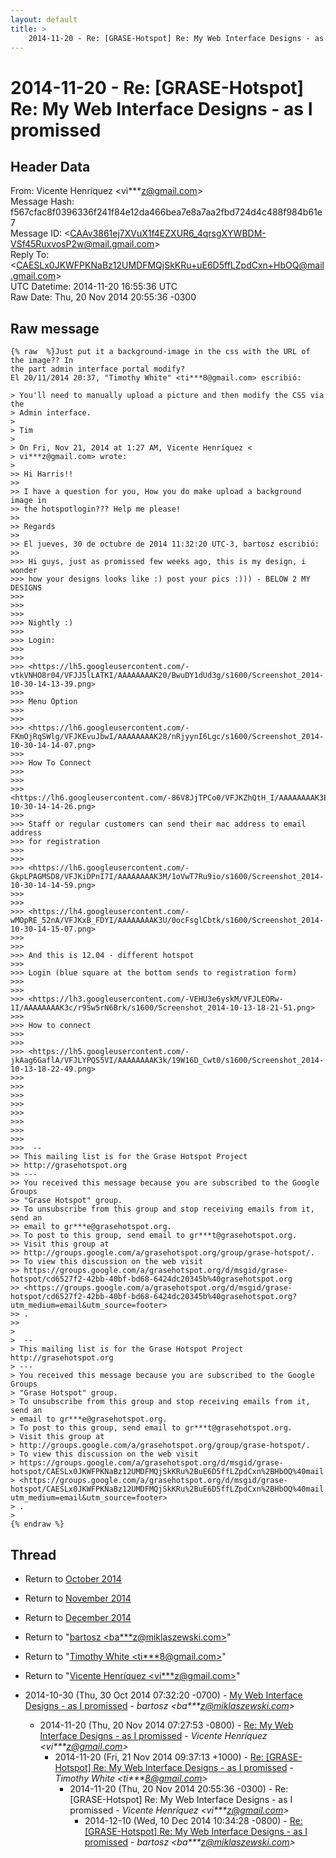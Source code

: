 ```yaml
---
layout: default
title: >
    2014-11-20 - Re: [GRASE-Hotspot] Re: My Web Interface Designs - as I promissed
---
```


# 2014-11-20 - Re: [GRASE-Hotspot] Re: My Web Interface Designs - as I promissed

## Header Data

From: Vicente Henríquez \<vi***z@gmail.com\><br>
Message Hash: f567cfac8f0396336f241f84e12da466bea7e8a7aa2fbd724d4c488f984b61e7<br>
Message ID: \<CAAv3861ej7XVuX1f4EZXUR6_4qrsgXYWBDM-VSf45RuxvosP2w@mail.gmail.com\><br>
Reply To: \<CAESLx0JKWFPKNaBz12UMDFMQjSkKRu+uE6D5ffLZpdCxn+HbOQ@mail.gmail.com\><br>
UTC Datetime: 2014-11-20 16:55:36 UTC<br>
Raw Date: Thu, 20 Nov 2014 20:55:36 -0300<br>

## Raw message

```
{% raw  %}Just put it a background-image in the css with the URL of the image?? In
the part admin interface portal modify?
El 20/11/2014 20:37, "Timothy White" <ti***8@gmail.com> escribió:

> You'll need to manually upload a picture and then modify the CSS via the
> Admin interface.
>
> Tim
>
> On Fri, Nov 21, 2014 at 1:27 AM, Vicente Henríquez <
> vi***z@gmail.com> wrote:
>
>> Hi Harris!!
>>
>> I have a question for you, How you do make upload a background image in
>> the hotspotlogin??? Help me please!
>>
>> Regards
>>
>> El jueves, 30 de octubre de 2014 11:32:20 UTC-3, bartosz escribió:
>>
>>> Hi guys, just as promissed few weeks ago, this is my design, i wonder
>>> how your designs looks like :) post your pics :))) - BELOW 2 MY DESIGNS
>>>
>>>
>>>
>>> Nightly :)
>>>
>>> Login:
>>>
>>>
>>> <https://lh5.googleusercontent.com/-vtkVNHO8r04/VFJJ5lLATKI/AAAAAAAAK20/BwuDY1dUd3g/s1600/Screenshot_2014-10-30-14-13-39.png>
>>>
>>> Menu Option
>>>
>>>
>>> <https://lh6.googleusercontent.com/-FKmOjRqSWlg/VFJKEvuJbwI/AAAAAAAAK28/nRjyynI6Lgc/s1600/Screenshot_2014-10-30-14-14-07.png>
>>>
>>> How To Connect
>>>
>>>
>>> <https://lh6.googleusercontent.com/-86V8JjTPCo0/VFJKZhQtH_I/AAAAAAAAK3E/FtCFklkLekI/s1600/Screenshot_2014-10-30-14-14-26.png>
>>>
>>> Staff or regular customers can send their mac address to email address
>>> for registration
>>>
>>>
>>> <https://lh6.googleusercontent.com/-GkpLPAGMSD8/VFJKiDPnI7I/AAAAAAAAK3M/1oVwT7Ru9io/s1600/Screenshot_2014-10-30-14-14-59.png>
>>>
>>>
>>> <https://lh4.googleusercontent.com/-wMOpRE_52nA/VFJKxB_FDYI/AAAAAAAAK3U/0ocFsglCbtk/s1600/Screenshot_2014-10-30-14-15-07.png>
>>>
>>>
>>> And this is 12.04 - different hotspot
>>>
>>> Login (blue square at the bottom sends to registration form)
>>>
>>>
>>> <https://lh3.googleusercontent.com/-VEHU3e6yskM/VFJLEORw-1I/AAAAAAAAK3c/r9Sw5rN6Brk/s1600/Screenshot_2014-10-13-18-21-51.png>
>>>
>>> How to connect
>>>
>>>
>>> <https://lh5.googleusercontent.com/-jkAag6GaflA/VFJLYPQS5VI/AAAAAAAAK3k/19W16D_Cwt0/s1600/Screenshot_2014-10-13-18-22-49.png>
>>>
>>>
>>>
>>>
>>>
>>>
>>>
>>>
>>>  --
>> This mailing list is for the Grase Hotspot Project
>> http://grasehotspot.org
>> ---
>> You received this message because you are subscribed to the Google Groups
>> "Grase Hotspot" group.
>> To unsubscribe from this group and stop receiving emails from it, send an
>> email to gr***e@grasehotspot.org.
>> To post to this group, send email to gr***t@grasehotspot.org.
>> Visit this group at
>> http://groups.google.com/a/grasehotspot.org/group/grase-hotspot/.
>> To view this discussion on the web visit
>> https://groups.google.com/a/grasehotspot.org/d/msgid/grase-hotspot/cd6527f2-42bb-40bf-bd68-6424dc20345b%40grasehotspot.org
>> <https://groups.google.com/a/grasehotspot.org/d/msgid/grase-hotspot/cd6527f2-42bb-40bf-bd68-6424dc20345b%40grasehotspot.org?utm_medium=email&utm_source=footer>
>> .
>>
>
>  --
> This mailing list is for the Grase Hotspot Project http://grasehotspot.org
> ---
> You received this message because you are subscribed to the Google Groups
> "Grase Hotspot" group.
> To unsubscribe from this group and stop receiving emails from it, send an
> email to gr***e@grasehotspot.org.
> To post to this group, send email to gr***t@grasehotspot.org.
> Visit this group at
> http://groups.google.com/a/grasehotspot.org/group/grase-hotspot/.
> To view this discussion on the web visit
> https://groups.google.com/a/grasehotspot.org/d/msgid/grase-hotspot/CAESLx0JKWFPKNaBz12UMDFMQjSkKRu%2BuE6D5ffLZpdCxn%2BHbOQ%40mail.gmail.com
> <https://groups.google.com/a/grasehotspot.org/d/msgid/grase-hotspot/CAESLx0JKWFPKNaBz12UMDFMQjSkKRu%2BuE6D5ffLZpdCxn%2BHbOQ%40mail.gmail.com?utm_medium=email&utm_source=footer>
> .
>
{% endraw %}
```

## Thread

+ Return to [October 2014](/archive/2014/10)
+ Return to [November 2014](/archive/2014/11)
+ Return to [December 2014](/archive/2014/12)

+ Return to "[bartosz <ba***z<span>@</span>miklaszewski.com>](/authors/ba___z_at_miklaszewski_com)"
+ Return to "[Timothy White <ti***8<span>@</span>gmail.com>](/authors/ti___8_at_gmail_com)"
+ Return to "[Vicente Henríquez <vi***z<span>@</span>gmail.com>](/authors/vi___z_at_gmail_com)"

+ 2014-10-30 (Thu, 30 Oct 2014 07:32:20 -0700) - [My Web Interface Designs - as I promissed](/archive/2014/10/4f38023e050209b273016385e50c0c390466cf61f947908b18a9742fba041e42) - _bartosz \<ba***z@miklaszewski.com\>_
  + 2014-11-20 (Thu, 20 Nov 2014 07:27:53 -0800) - [Re: My Web Interface Designs - as I promissed](/archive/2014/11/64a574b64164b45fa8f4fd308b38f2704091423c18e2ca3800c733b86c5e2a18) - _Vicente Henríquez \<vi***z@gmail.com\>_
    + 2014-11-20 (Fri, 21 Nov 2014 09:37:13 +1000) - [Re: [GRASE-Hotspot] Re: My Web Interface Designs - as I promissed](/archive/2014/11/6d0e9c255b874ebf9a5ea8842a8fc2321f91d8c39cf4389496fbd96a62b68766) - _Timothy White \<ti***8@gmail.com\>_
      + 2014-11-20 (Thu, 20 Nov 2014 20:55:36 -0300) - Re: [GRASE-Hotspot] Re: My Web Interface Designs - as I promissed - _Vicente Henríquez \<vi***z@gmail.com\>_
        + 2014-12-10 (Wed, 10 Dec 2014 10:34:28 -0800) - [Re: [GRASE-Hotspot] Re: My Web Interface Designs - as I promissed](/archive/2014/12/845ab75935185b289d02cfc884a159fadb63b25413891404329737b112b2bb0c) - _bartosz \<ba***z@miklaszewski.com\>_

